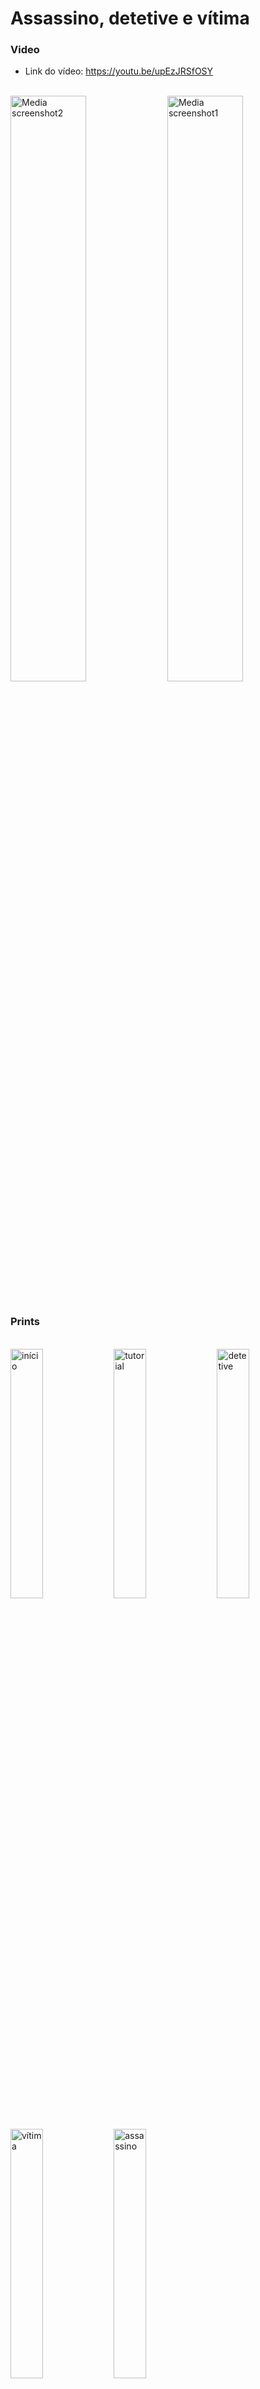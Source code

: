 # Assassino, detetive e vítima 

### Video

* Link do vídeo: https://youtu.be/upEzJRSfOSY
<br> 

<div>
  <img align="center" src="https://github.com/Emanuel-DSC/assassino_detetive_vitima/assets/61395660/6526a6dc-4d3b-410c-9e45-bfb6595f0e8c" alt="Media screenshot2"  width="49%" height="auto"/>
  <img align="center" src="https://github.com/Emanuel-DSC/assassino_detetive_vitima/assets/61395660/ff96bb72-63c5-4651-b528-8ef5ffdc91e4" alt="Media screenshot1" width="49%" height="auto"/>
</div>
<br>

### Prints 

<br>
<div>
  <img src="https://github.com/Emanuel-DSC/assassino_detetive_vitima/assets/61395660/4e3d144c-bb2b-45f4-bdd2-d6848f79f638" alt="início" width="32%" height="auto"/>
  <img src="https://github.com/Emanuel-DSC/assassino_detetive_vitima/assets/61395660/f931e644-90c1-4fcc-a0c3-b991e756aa3f" alt="tutorial" width="32%" height="auto"/>
  <img src="https://github.com/Emanuel-DSC/assassino_detetive_vitima/assets/61395660/c5a1c5c5-d1de-4a27-b262-66cd0022b689" alt="detetive" width="32%" height="auto"/>
  <img src="https://github.com/Emanuel-DSC/assassino_detetive_vitima/assets/61395660/fd4a1dd6-b150-4429-8e1f-b7fb6af08374" alt="vítima" width="32%" height="auto"/>
  <img src="https://github.com/Emanuel-DSC/assassino_detetive_vitima/assets/61395660/a67b025b-a744-437c-ab43-bd507b05472e" alt="assassino" width="32%" height="auto"/>
</div>
<br>

## Sobre
Esse aplicativo substitui o tradicional papel e caneta para jogar "Assassino, detetive e vítima". Ele gera automaticamente o número de vítimas necessárias para a quantidade de jogadores escolhidos e então sorteia o número X de vítimas + 1 assassino + 1 detetive. O jogador revela sua função e confirma, escondendo-a. Após isso é só passar o celular para o próximo jogador que repetirá o processo até que a última pessoa saiba qual a sua função, assim iniciando a rodada.

## Por que ? 
Recém mudado, fui jogar com uns amigos porém não encontramos papel e caneta. Tive então a idéia de desenvolver esse app para resolver esse problema e adicionar ao meu portfólio. Então todo feedback é válido.

email: emanuelldsc@gmail.com

## Instalar
Se você quiser testá-lo, aqui estão os links:

Android .apk: [app-armeabi-v7a-release.zip](https://github.com/Emanuel-DSC/assassino_detetive_vitima/files/11482512/app-armeabi-v7a-release.zip)
iOS .ipa: Soon!
